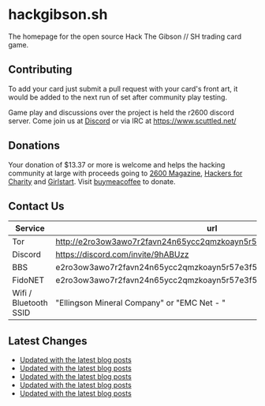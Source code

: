 # hackgibson.sh
The homepage for the open source Hack The Gibson // SH trading card game.


## Contributing

To add your card just submit a pull request with your card's front art, it would be added to the next run of set after community play testing.

Game play and discussions over the project is held the r2600 discord server. Come join us at [Discord](https://discord.com/invite/9hABUzz) or via IRC at https://www.scuttled.net/


## Donations

Your donation of $13.37 or more is welcome and helps the hacking community at large with proceeds going to [2600 Magazine](https://2600.com/), [Hackers for Charity](https://hackersforcharity.org) and [Girlstart](https://girlstart.org).  Visit [buymeacoffee](https://www.buymeacoffee.com/hackgibson.sh) to donate.


## Contact Us

Service | url
-|-
Tor | http://e2ro3ow3awo7r2favn24n65ycc2qmzkoayn5r57e3f56nvjwdcgg32ad.onion
Discord | https://discord.com/invite/9hABUzz
BBS | e2ro3ow3awo7r2favn24n65ycc2qmzkoayn5r57e3f56nvjwdcgg32ad.onion:23
FidoNET | e2ro3ow3awo7r2favn24n65ycc2qmzkoayn5r57e3f56nvjwdcgg32ad.onion:24554
Wifi / Bluetooth SSID | "Ellingson Mineral Company" or "EMC Net - <fidonet address>"

## Latest Changes
<!-- BLOG-POST-LIST:START -->
- [Updated with the latest blog posts](https://github.com/DFW2600/hackgibson.sh/commit/43d8b0fb225299b8f802b427af35b1ec9fc55d90)
- [Updated with the latest blog posts](https://github.com/DFW2600/hackgibson.sh/commit/3d7182f71338c4023b23266fb31f1cb56f2cc4d7)
- [Updated with the latest blog posts](https://github.com/DFW2600/hackgibson.sh/commit/0e8d3d2e0c458923378139d65379989424712c2f)
- [Updated with the latest blog posts](https://github.com/DFW2600/hackgibson.sh/commit/ccc9bb4e6e09b8df86e4664c4113415f550e7b1d)
- [Updated with the latest blog posts](https://github.com/DFW2600/hackgibson.sh/commit/6b20a89bc0d2fdbff9a99732d414dd11b8c48868)
<!-- BLOG-POST-LIST:END -->
